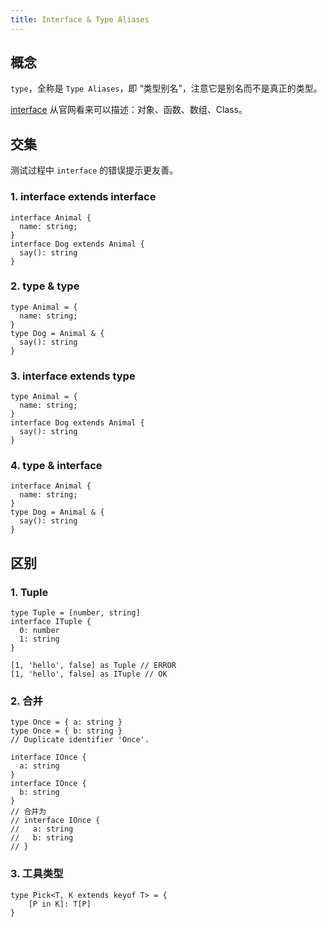 ```yaml
---
title: Interface & Type Aliases
---
```


## 概念

 `type`，全称是 `Type Aliases`，即 “类型别名”，注意它是别名而不是真正的类型。

[interface](https://www.typescriptlang.org/docs/handbook/interfaces.html) 从官网看来可以描述：对象、函数、数组、Class。



## 交集

测试过程中 `interface` 的错误提示更友善。

### 1. interface extends interface

```tsx
interface Animal {
  name: string;
}
interface Dog extends Animal {
  say(): string
}
```

### 2. type & type

```tsx
type Animal = {
  name: string;
}
type Dog = Animal & {
  say(): string
}
```

### 3. interface extends type

```tsx
type Animal = {
  name: string;
}
interface Dog extends Animal {
  say(): string
}
```

### 4. type & interface

```tsx
interface Animal {
  name: string;
}
type Dog = Animal & {
  say(): string
}
```



## 区别

### 1. Tuple

```tsx
type Tuple = [number, string]
interface ITuple {
  0: number
  1: string
}

[1, 'hello', false] as Tuple // ERROR
[1, 'hello', false] as ITuple // OK
```

### 2. 合并

```tsx
type Once = { a: string }
type Once = { b: string }
// Duplicate identifier 'Once'.

interface IOnce {
  a: string
}
interface IOnce {
  b: string
}
// 合并为
// interface IOnce {
//   a: string
//   b: string
// }
```

### 3. 工具类型

```tsx
type Pick<T, K extends keyof T> = {
    [P in K]: T[P]
}
```

